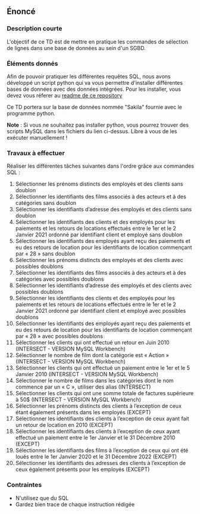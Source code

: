 ## Énoncé

### Description courte

L'objectif de ce TD est de mettre en pratique les commandes de sélection de lignes dans une base de données au sein d'un SGBD.

### Éléments donnés 

Afin de pouvoir pratiquer les différentes requêtes SQL, nous avons développé un script python qui va vous permettre d'installer différentes bases de données avec des données intégrées. Pour les installer, vous devez vous réferer au <a href="https://github.com/Microleadoff/database-installer-py" title="repository du code python d'installation des bases de données" target="_blank">readme de ce repository</a>

Ce TD portera sur la base de données nommée "Sakila" fournie avec le programme python.

**Note** : Si vous ne souhaitez pas installer python, vous pourrez trouver des scripts MySQL dans les fichiers du lien ci-dessus. Libre à vous de les exécuter manuellement !

### Travaux à effectuer

Réaliser les différentes tâches suivantes dans l'ordre grâce aux commandes SQL :

1. Sélectionner les prénoms distincts des employés et des clients sans doublon
2. Sélectionner les identifiants des films associés à des acteurs et à des catégories sans doublon
3. Sélectionner les identifiants d’adresse des employés et des clients sans doublon
4. Sélectionner les identifiants des clients et des employés pour les paiements et les retours de locations effectués entre le 1er et le 2 Janvier 2021 ordonné par identifiant client et employé sans doublon
5. Sélectionner les identifiants des employés ayant reçu des paiements et eu des retours de location pour les identifiants de location commençant par « 28 » sans doublon
6. Sélectionner les prénoms distincts des employés et des clients avec possibles doublons
7. Sélectionner les identifiants des films associés à des acteurs et à des catégories avec possibles doublons
8. Sélectionner les identifiants d’adresse des employés et des clients avec possibles doublons
9. Sélectionner les identifiants des clients et des employés pour les paiements et les retours de locations effectués entre le 1er et le 2 Janvier 2021 ordonné par identifiant client et employé avec possibles doublons
10. Sélectionner les identifiants des employés ayant reçu des paiements et eu des retours de location pour les identifiants de location commençant par « 28 » avec possibles doublons
11. Sélectionner les clients qui ont effectué un retour en Juin 2010 (INTERSECT - VERSION MySQL Workbench)
12. Sélectionner le nombre de film dont la catégorie est « Action » (INTERSECT - VERSION MySQL Workbench)
13. Sélectionner les clients qui ont effectué un paiement entre le 1er et le 5 Janvier 2010 (INTERSECT - VERSION MySQL Workbench)
14. Sélectionner le nombre de films dans les catégories dont le nom commence par un « C », utiliser des alias (INTERSECT)
15. Sélectionner les clients qui ont une somme totale de factures supérieure à 50$ (INTERSECT - VERSION MySQL Workbench)
16. Sélectionner les prénoms distincts des clients à l’exception de ceux étant également présents dans les employés (EXCEPT)
17. Sélectionner les identifiants des clients à l’exception de ceux ayant fait un retour de location en 2010 (EXCEPT)
18. Sélectionner les identifiants des clients à l’exception de ceux ayant effectué un paiement entre le 1er Janvier et le 31 Décembre 2010 (EXCEPT)
19. Sélectionner les identifiants des films à l’exception de ceux qui ont été loués entre le 1er Janvier 2020 et le 31 Décembre 2022 (EXCEPT)
20. Sélectionner les identifiants des adresses des clients à l’exception de ceux également présents pour les employés (EXCEPT)

### Contraintes

- N'utilisez que du SQL
- Gardez bien trace de chaque instruction rédigée